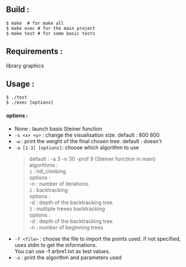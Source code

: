 ## Build :
```
$ make  # for make all
$ make exec # for the main project
$ make test # for some basic tests
```

## Requirements :
library graphics

## Usage :
```
$ ./test
$ ./exec [options]
```

#### options :
- None : launch basis Steiner function  
- `-s <x> <y>` : change the visualisation size. default : 800 800  
- `-w` : print the weight of the final chosen tree. default : doesn't  
- `-a [1-3] [options]`: choose which algorithm to use  
    > default : -a 3 -n 30 -prof 9 (Steiner function in main)  
    algorithms :  
    `1` : hill_climbing  
        options :   
            -n <nb> : number of iterations.  
    `2` : backtracking  
        options :  
            -d <depth> : depth of the backtracking tree.  
    `3` : multiple treees backtracking  
        options :   
            -d <depth> : depth of the backtracking tree.  
            -n <nb> : number of beginning trees.  
- `-f <file>` : choose the file to import the points used. if not specified, uses stdin to get the informations.  
    You can use -f arbre1.txt as test values.  
- `-o` : print the algorithm and parameters used  
        
                
            
